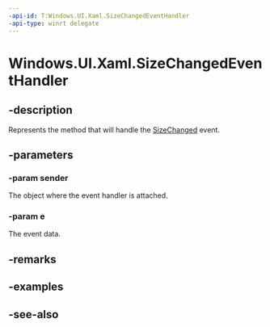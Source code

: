 ```yaml
---
-api-id: T:Windows.UI.Xaml.SizeChangedEventHandler
-api-type: winrt delegate
---
```

<!-- Delegate syntax.
public delegate void SizeChangedEventHandler(System.Object sender, Windows.UI.Xaml.SizeChangedEventArgs e)
-->
# Windows.UI.Xaml.SizeChangedEventHandler

## -description
Represents the method that will handle the [SizeChanged](frameworkelement_sizechanged.md) event.



## -parameters
### -param sender
The object where the event handler is attached.

### -param e
The event data.


## -remarks

## -examples

## -see-also
